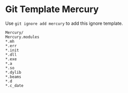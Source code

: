 Git Template Mercury
===

Use `git ignore add mercury` to add this ignore template.

```
Mercury/
Mercury.modules
*.mh
*.err
*.init
*.dll
*.exe
*.a
*.so
*.dylib
*.beams
*.d
*.c_date
```
